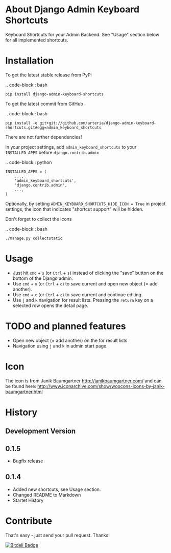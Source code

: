 About Django Admin Keyboard Shortcuts
============

Keyboard Shortcuts for your Admin Backend. See "Usage" section below for all implemented shortcuts.


Installation
============

To get the latest stable release from PyPi 

.. code-block:: bash

    pip install django-admin-keyboard-shortcuts

To get the latest commit from GitHub

.. code-block:: bash

    pip install -e git+git://github.com/arteria/django-admin-keyboard-shortcuts.git#egg=admin_keyboard_shortcuts

 
There are not further dependencies! 

In your project settings, add ``admin_keyboard_shortcuts`` to your ``INSTALLED_APPS`` before ``django.contrib.admin``

.. code-block:: python

    INSTALLED_APPS = (
        ...,
        'admin_keyboard_shortcuts',
        'django.contrib.admin', 
        ...,
    )
   


Optionally, by setting ``ADMIN_KEYBOARD_SHORTCUTS_HIDE_ICON = True`` in project settings, the icon that indicates 
"shortcut support" will be hidden. 

 


Don't forget to collect the icons

.. code-block:: bash

    ./manage.py collectstatic


Usage
============


* Just hit ``cmd`` + ``s`` (or ``Ctrl`` + ``s``) instead of clicking the "save" button on the bottom of the Django admin. 
* Use ``cmd`` + ``o`` (or ``Ctrl`` + ``o``) to save current and open new object (= add another). 
* Use ``cmd`` + ``c`` (or ``Ctrl`` + ``c``) to save current and continue editing
* Use ``j`` and ``k`` navigation for result lists. Pressing the ``return`` key on a selected row opens the detail page.


TODO and planned features
============

* Open new object (= add another) on the for result lists
* Navigation using ``j`` and ``k`` in admin start page.


Icon
============


The icon is from Janik Baumgartner http://janikbaumgartner.com/
and can be found here: http://www.iconarchive.com/show/woocons-icons-by-janik-baumgartner.html

History
============


Development Version
-------------------

0.1.5
-----

* Bugfix release

0.1.4
-----

* Added new shortcuts, see Usage section.
* Changed README to Markdown 
* Startet History



Contribute
============


That's easy - just send your pull request. Thanks!

[![Bitdeli Badge](https://d2weczhvl823v0.cloudfront.net/philippeowagner/django-admin-keyboard-shortcuts/trend.png)](https://bitdeli.com/free "Bitdeli Badge")

